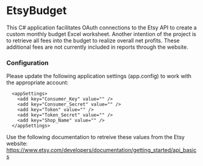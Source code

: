 # EtsyBudget

This C# application facilitates OAuth connections to the Etsy API to create a custom monthly budget Excel worksheet.  Another intention of the project is to retrieve all fees into the budget to realize overall net profits.  These additional fees are not currently included in reports through the website.

### Configuration

Please update the following application settings (app.config) to work with the appropriate account:
```
  <appSettings>
    <add key="Consumer_Key" value="" />
    <add key="Consumer_Secret" value="" />
    <add key="Token" value="" />
    <add key="Token_Secret" value="" />
    <add key="Shop_Name" value="" />
  </appSettings>
```
 Use the following documentation to retreive these values from the Etsy website:
 https://www.etsy.com/developers/documentation/getting_started/api_basics
